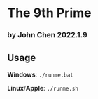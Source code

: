 # The 9th Prime
### by John Chen 2022.1.9

## Usage
**Windows**: `./runme.bat`

**Linux**/**Apple**: `./runme.sh`
